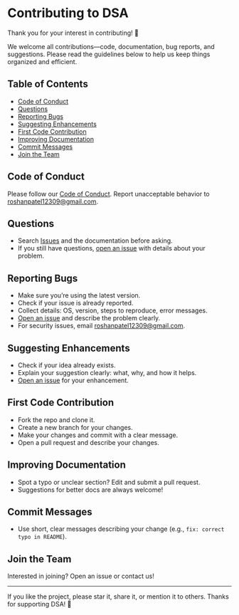 # Contributing to DSA

Thank you for your interest in contributing! 🚀

We welcome all contributions—code, documentation, bug reports, and suggestions. Please read the guidelines below to help us keep things organized and efficient.

## Table of Contents

- [Code of Conduct](#code-of-conduct)
- [Questions](#questions)
- [Reporting Bugs](#reporting-bugs)
- [Suggesting Enhancements](#suggesting-enhancements)
- [First Code Contribution](#first-code-contribution)
- [Improving Documentation](#improving-documentation)
- [Commit Messages](#commit-messages)
- [Join the Team](#join-the-team)

## Code of Conduct

Please follow our [Code of Conduct](https://github.com/Roshan-Metrix/DSA/blob//CODE_OF_CONDUCT.md). Report unacceptable behavior to <roshanpatel12309@gmail.com>.

## Questions

- Search [Issues](https://github.com/Roshan-Metrix/DSA/issues) and the documentation before asking.
- If you still have questions, [open an issue](https://github.com/Roshan-Metrix/DSA/issues/new) with details about your problem.

## Reporting Bugs

- Make sure you’re using the latest version.
- Check if your issue is already reported.
- Collect details: OS, version, steps to reproduce, error messages.
- [Open an issue](https://github.com/Roshan-Metrix/DSA/issues/new) and describe the problem clearly.
- For security issues, email <roshanpatel12309@gmail.com>.

## Suggesting Enhancements

- Check if your idea already exists.
- Explain your suggestion clearly: what, why, and how it helps.
- [Open an issue](https://github.com/Roshan-Metrix/DSA/issues/new) for your enhancement.

## First Code Contribution

- Fork the repo and clone it.
- Create a new branch for your changes.
- Make your changes and commit with a clear message.
- Open a pull request and describe your changes.

## Improving Documentation

- Spot a typo or unclear section? Edit and submit a pull request.
- Suggestions for better docs are always welcome!

## Commit Messages

- Use short, clear messages describing your change (e.g., `fix: correct typo in README`).

## Join the Team

Interested in joining? Open an issue or contact us!

---

If you like the project, please star it, share it, or mention it to others. Thanks for supporting DSA! 🌟
